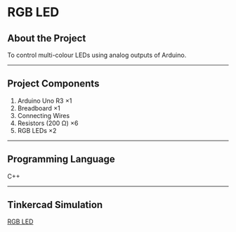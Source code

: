 # RGB LED

## About the Project

To control multi-colour LEDs using analog outputs of Arduino.

---

## Project Components

1. Arduino Uno R3 ×1
2. Breadboard ×1
3. Connecting Wires
4. Resistors (200 Ω) ×6
5. RGB LEDs ×2

---

## Programming Language

C++

---

## Tinkercad Simulation

[RGB LED](https://www.tinkercad.com/things/fsMoo4e3ULq)
